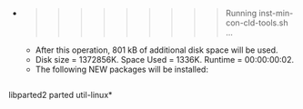 * >>>>>>>>> Running inst-min-con-cld-tools.sh ...
  * After this operation, 801 kB of additional disk space will be used.
  * Disk size = 1372856K. Space Used = 1336K. Runtime = 00:00:00:02.
  * The following NEW packages will be installed:
  ```bash
libparted2 parted util-linux*
  ```
